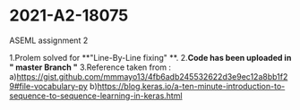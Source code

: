 # 2021-A2-18075
ASEML assignment 2

1.Prolem solved for **"Line-By-Line fixing" **.
2.**Code has been uploaded in " master Branch "**
3.Reference taken from :
  a)https://gist.github.com/mmmayo13/4fb6adb245532622d3e9ec12a8bb1f29#file-vocabulary-py
  b)https://blog.keras.io/a-ten-minute-introduction-to-sequence-to-sequence-learning-in-keras.html
